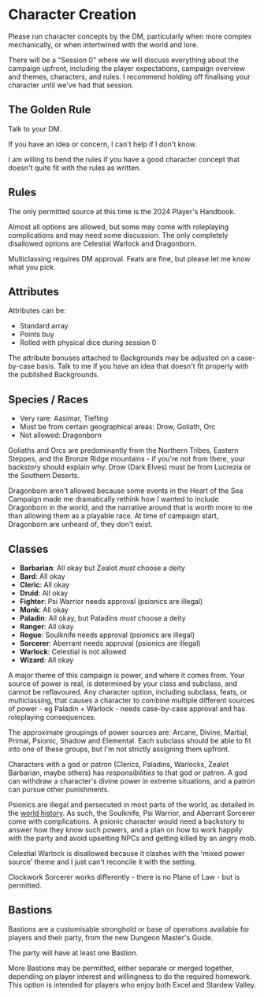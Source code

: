 # Character Creation

Please run character concepts by the DM, particularly when more complex mechanically, or when intertwined with the world and lore.

There will be a "Session 0" where we will discuss everything about the campaign upfront, including the player expectations, campaign overview and themes, characters, and rules. I recommend holding off finalising your character until we've had that session.
## The Golden Rule
Talk to your DM.

If you have an idea or concern, I can't help if I don't know.

I am willing to bend the rules if you have a good character concept that doesn't quite fit with the rules as written.
## Rules
The only permitted source at this time is the 2024 Player's Handbook.

Almost all options are allowed, but some may come with roleplaying complications and may need some discussion. The only completely disallowed options are Celestial Warlock and Dragonborn.

Multiclassing requires DM approval. Feats are fine, but please let me know what you pick.
## Attributes
Attributes can be:
* Standard array
* Points buy
* Rolled with physical dice during session 0

The attribute bonuses attached to Backgrounds may be adjusted on a case-by-case basis. Talk to me if you have an idea that doesn't fit properly with the published Backgrounds.
## Species / Races
* Very rare: Aasimar, Tiefling
* Must be from certain geographical areas: Drow, Goliath, Orc
* Not allowed: Dragonborn

Goliaths and Orcs are predominantly from the Northern Tribes, Eastern Steppes, and the Bronze Ridge mountains - if you're not from there, your backstory should explain why. Drow (Dark Elves) must be from Lucrezia or the Southern Deserts.

Dragonborn aren't allowed because some events in the Heart of the Sea Campaign made me dramatically rethink how I wanted to include Dragonborn in the world, and the narrative around that is worth more to me than allowing them as a playable race. At time of campaign start, Dragonborn are unheard of, they don't exist.
## Classes
- **Barbarian**: All okay but Zealot *must* choose a deity
- **Bard**: All okay
- **Cleric**: All okay
- **Druid**: All okay
- **Fighter**: Psi Warrior needs approval (psionics are illegal)
- **Monk**: All okay
- **Paladin**: All okay, but Paladins *must* choose a deity
- **Ranger**: All okay
- **Rogue**: Soulknife needs approval (psionics are illegal)
- **Sorcerer**: Aberrant needs approval (psionics are illegal)
- **Warlock**: Celestial is not allowed
- **Wizard**: All okay

A major theme of this campaign is power, and where it comes from. Your source of power is real, is determined by your class and subclass, and cannot be reflavoured. Any character option, including subclass, feats, or multiclassing, that causes a character to combine multiple different sources of power - eg Paladin + Warlock - needs case-by-case approval and has roleplaying consequences.

The approximate groupings of power sources are: Arcane, Divine, Martial, Primal, Psionic, Shadow and Elemental. Each subclass should be able to fit into one of these groups, but I'm not strictly assigning them upfront.

Characters with a god or patron (Clerics, Paladins, Warlocks, Zealot Barbarian, maybe others) has *responsibilities* to that god or patron. A god can withdraw a character's divine power in extreme situations, and a patron can pursue other punishments.

Psionics are illegal and persecuted in most parts of the world, as detailed in the [world history](../world/world-overview#history). As such, the Soulknife, Psi Warrior, and Aberrant Sorcerer come with complications. A psionic character would need a backstory to answer how they know such powers, and a plan on how to work happily with the party and avoid upsetting NPCs and getting killed by an angry mob.

Celestial Warlock is disallowed because it clashes with the 'mixed power source' theme and I just can't reconcile it with the setting.

Clockwork Sorcerer works differently - there is no Plane of Law - but is permitted.
## Bastions
Bastions are a customisable stronghold or base of operations available for players and their party, from the new Dungeon Master's Guide.

The party will have at least one Bastion.

More Bastions may be permitted, either separate or merged together, depending on player interest and willingness to do the required homework. This option is intended for players who enjoy both Excel and Stardew Valley.
